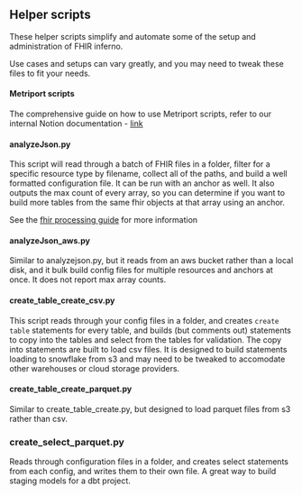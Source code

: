 ## Helper scripts

These helper scripts simplify and automate some of the setup and administration of FHIR inferno.

Use cases and setups can vary greatly, and you may need to tweak these files to fit your needs.

#### Metriport scripts

The comprehensive guide on how to use Metriport scripts, refer to our internal Notion documentation - [link](https://www.notion.so/metriport/Tuva-Integration-177b51bb90408066ba6ae29cbb572c86)

#### analyzeJson.py

This script will read through a batch of FHIR files in a folder, filter for a specific resource type by filename, collect all of the paths, and build a well formatted configuration file.
It can be run with an anchor as well.
It also outputs the max count of every array, so you can determine if you want to build more tables from the same fhir objects at that array using an anchor.

See the [fhir processing guide](https://www.example.com/fhir_processing_guide) for more information

#### analyzeJson_aws.py

Similar to analyzejson.py, but it reads from an aws bucket rather than a local disk, and
it bulk build config files for multiple resources and anchors at once. It does not report max array counts.

#### create_table_create_csv.py

This script reads through your config files in a folder, and creates `create table` statements for every table, and builds (but comments out)
statements to copy into the tables and select from the tables for validation. The copy into statements are built to load csv files.
It is designed to build statements loading to snowflake from s3 and may need to be tweaked to accomodate other warehouses or
cloud storage providers.

#### create_table_create_parquet.py

Similar to create_table_create.py, but designed to load parquet files from s3 rather than csv.

### create_select_parquet.py

Reads through configuration files in a folder, and creates select statements from each config, and writes them to their own file.
A great way to build staging models for a dbt project.
